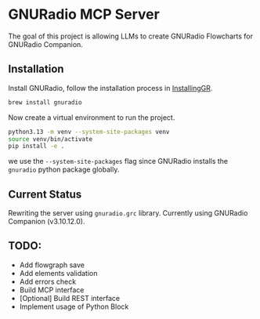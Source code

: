 # GNURadio MCP Server
The goal of this project is allowing LLMs to create GNURadio Flowcharts for GNURadio Companion.

## Installation

Install GNURadio, follow the installation process in [InstallingGR](https://wiki.gnuradio.org/index.php/InstallingGR).
```bash
brew install gnuradio
```
Now create a virtual environment to run the project.
```bash
python3.13 -m venv --system-site-packages venv
source venv/bin/activate
pip install -e .
```
we use the `--system-site-packages` flag since GNURadio installs the `gnuradio` python package globally.

## Current Status
Rewriting the server using `gnuradio.grc` library. Currently using GNURadio Companion (v3.10.12.0).

## TODO:
- Add flowgraph save
- Add elements validation
- Add errors check
- Build MCP interface
- [Optional] Build REST interface
- Implement usage of Python Block
